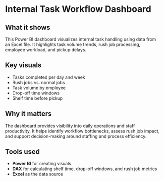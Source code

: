 # Internal Task Workflow Dashboard

## What it shows
This Power BI dashboard visualizes internal task handling using data from an Excel file. It highlights task volume trends, rush job processing, employee workload, and pickup delays.

## Key visuals
- Tasks completed per day and week
- Rush jobs vs. normal jobs
- Task volume by employee
- Drop-off time windows
- Shelf time before pickup

## Why it matters
The dashboard provides visibility into daily operations and staff productivity. It helps identify workflow bottlenecks, assess rush job impact, and support decision-making around staffing and process efficiency.

## Tools used
- **Power BI** for creating visuals
- **DAX** for calculating shelf time, drop-off windows, and rush job metrics
- **Excel** as the data source
